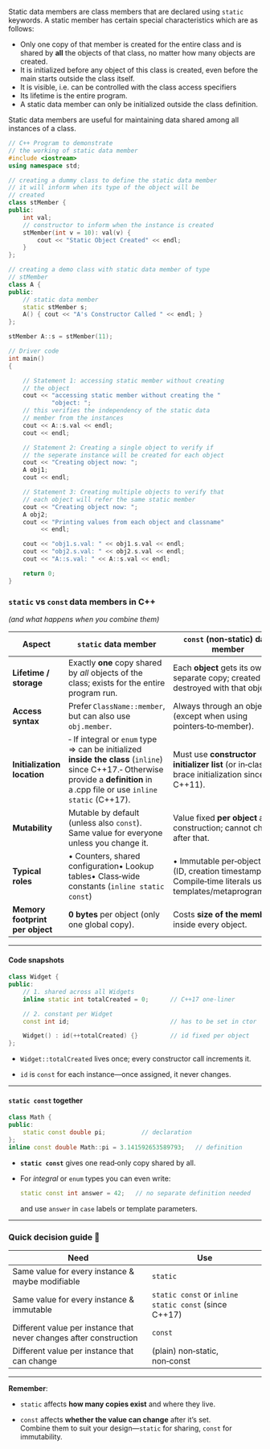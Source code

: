 Static data members are class members that are declared using `static` keywords. A static member has certain special characteristics which are as follows:

- Only one copy of that member is created for the entire class and is shared by **all** the objects of that class, no matter how many objects are created.
- It is initialized before any object of this class is created, even before the main starts outside the class itself.
- It is visible, i.e. can be controlled with the class access specifiers
- Its lifetime is the entire program.
- A static data member can only be initialized outside the class definition.

Static data members are useful for maintaining data shared among all instances of a class.

```c++
// C++ Program to demonstrate
// the working of static data member
#include <iostream>
using namespace std;

// creating a dummy class to define the static data member
// it will inform when its type of the object will be
// created
class stMember {
public:
    int val;
    // constructor to inform when the instance is created
    stMember(int v = 10): val(v) {
        cout << "Static Object Created" << endl;
    }
};

// creating a demo class with static data member of type
// stMember
class A {
public:
    // static data member
    static stMember s;
    A() { cout << "A's Constructor Called " << endl; }
};

stMember A::s = stMember(11);

// Driver code
int main()
{

    // Statement 1: accessing static member without creating
    // the object
    cout << "accessing static member without creating the "
            "object: ";
    // this verifies the independency of the static data
    // member from the instances
    cout << A::s.val << endl;
    cout << endl;

    // Statement 2: Creating a single object to verify if
    // the seperate instance will be created for each object
    cout << "Creating object now: ";
    A obj1;
    cout << endl;

    // Statement 3: Creating multiple objects to verify that
    // each object will refer the same static member
    cout << "Creating object now: ";
    A obj2;
    cout << "Printing values from each object and classname"
         << endl;

    cout << "obj1.s.val: " << obj1.s.val << endl;
    cout << "obj2.s.val: " << obj2.s.val << endl;
    cout << "A::s.val: " << A::s.val << endl;

    return 0;
}

```

### `static` vs `const` data members in C++

_(and what happens when you combine them)_

| Aspect                          | `static` data member                                                                                                                                                              | `const` (non‑static) data member                                                                              |
| ------------------------------- | --------------------------------------------------------------------------------------------------------------------------------------------------------------------------------- | ------------------------------------------------------------------------------------------------------------- |
| **Lifetime / storage**          | Exactly **one** copy shared by _all_ objects of the class; exists for the entire program run.                                                                                     | Each **object** gets its own separate copy; created and destroyed with that object.                           |
| **Access syntax**               | Prefer `ClassName::member`, but can also use `obj.member`.                                                                                                                        | Always through an object (except when using pointers‑to‑member).                                              |
| **Initialization location**     | ‑ If integral or `enum` type ⇒ can be initialized **inside the class** (`inline`) since C++17.‑ Otherwise provide a **definition** in a .cpp file or use `inline static` (C++17). | Must use **constructor initializer list** (or in‑class brace initialization since C++11).                     |
| **Mutability**                  | Mutable by default (unless also `const`). Same value for everyone unless you change it.                                                                                           | Value fixed **per object** at construction; cannot change after that.                                         |
| **Typical roles**               | • Counters, shared configuration• Lookup tables• Class‑wide constants (`inline static const`)                                                                                     | • Immutable per‑object data (ID, creation timestamp)• Compile‑time literals used by templates/metaprogramming |
| **Memory footprint per object** | **0 bytes** per object (only one global copy).                                                                                                                                    | Costs **size of the member** inside every object.                                                             |

---

#### Code snapshots

```cpp
class Widget {
public:
    // 1. shared across all Widgets
    inline static int totalCreated = 0;      // C++17 one‑liner

    // 2. constant per Widget
    const int id;                            // has to be set in ctor

    Widget() : id(++totalCreated) {}         // id fixed per object
};
```

- `Widget::totalCreated` lives once; every constructor call increments it.
    
- `id` is `const` for each instance—once assigned, it never changes.
    

---

#### `static const` together

```cpp
class Math {
public:
    static const double pi;          // declaration
};
inline const double Math::pi = 3.141592653589793;   // definition
```

- **`static const`** gives one read‑only copy shared by all.
    
- For _integral_ or `enum` types you can even write:
    
    ```cpp
    static const int answer = 42;   // no separate definition needed
    ```
    
    and use `answer` in `case` labels or template parameters.
    

---

### Quick decision guide 🧭

|Need|Use|
|---|---|
|Same value for every instance & maybe modifiable|`static`|
|Same value for every instance & immutable|`static const` or `inline static const` (since C++17)|
|Different value per instance that never changes after construction|`const`|
|Different value per instance that can change|(plain) non‑static, non‑const|

---

**Remember**:

- `static` affects **how many copies exist** and where they live.
    
- `const` affects **whether the value can change** after it’s set.  
    Combine them to suit your design—`static` for sharing, `const` for immutability.